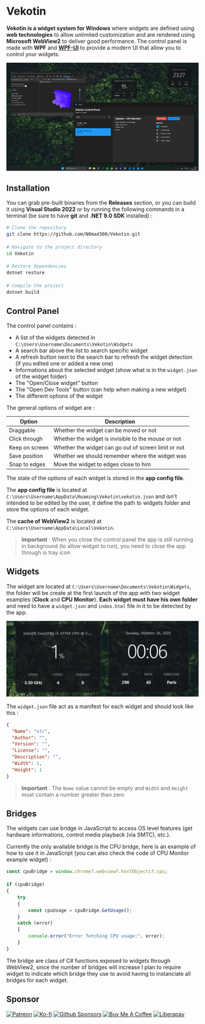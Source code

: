 # Vekotin

**Vekotin is a widget system for Windows** where widgets are defined using **web technologies** to 
allow unlimited customization and are rendered using **Microsoft WebView2** to deliver good 
performance. The control panel is made with **WPF** and **[WPF-UI](https://github.com/lepoco/wpfui)** 
to provide a modern UI that allow you to control your widgets.

![overview](./docs/images/overview.png)

## Installation

You can grab pre-built binaries from the **Releases** section, or you can build it using **Visual 
Studio 2022** or by running the following commands in a terminal (be sure to have **git** and **.NET 
9.0 SDK** installed) :
```bash
# Clone the repository
git clone https://github.com/N0mad300/Vekotin.git

# Navigate to the project directory
cd Vekotin

# Restore dependencies
dotnet restore

# Compile the project
dotnet build
```

## Control Panel

The control panel contains :
- A list of the widgets detected in `C:\Users\Username\Documents\Vekotin\Widgets`
- A search bar above the list to search specific widget
- A refresh button next to the search bar to refresh the widget detection (if you edited one or added a new one)
- Informations about the selected widget (show what is in the `widget.json` of the widget folder)
- The "Open/Close widget" button
- The "Open Dev Tools" button (can help when making a new widget)
- The different options of the widget

The general options of widget are :

| Option         | Description                                          |
| -------------- | ---------------------------------------------------- |
| Draggable      | Whether the widget can be moved or not               |
| Click through  | Whether the widget is invisible to the mouse or not  |
| Keep on screen | Whether the widget can go out of screen limit or not |
| Save position  | Whether we should remember where the widget was      |
| Snap to edges  | Move the widget to edges close to him                |

The state of the options of each widget is stored in the **app config file**.

The **app config file** is located at `C:\Users\Username\AppData\Roaming\Vekotin\vekotin.json` and 
isn't intended to be edited by the user, it define the path to widgets folder and store the options of 
each widget.

The **cache of WebView2** is located at `C:\Users\Username\AppData\Local\Vekotin`.

>**Important** : When you close the control panel the app is still running in background (to allow 
widget to run), you need to close the app through is tray icon

## Widgets

The widget are located at `C:\Users\Username\Documents\Vekotin\Widgets`, the folder will be 
create at the first launch of the app with two widget examples (**Clock** and **CPU Monitor**). **Each 
widget must have his own folder** and need to have a `widget.json` and `index.html` file in it to be 
detected by the app.

![overview](./docs/images/widgets.png)

The `widget.json` file act as a manifest for each widget and should look like this :
```json
{
  "Name": "str",
  "Author": "",
  "Version": "",
  "License": "",
  "Description": "",
  "Width": 1,
  "Height": 1
}
```
>**Important** : The `Name` value cannot be empty and `Width` and `Height` must contain a number 
greater than zero

## Bridges

The widgets can use bridge in JavaScript to access OS level features (get hardware informations, control media playback (via SMTC), etc.).

Currently the only available bridge is the CPU bridge, here is an example of how to use it in 
JavaScript (you can also check the code of CPU Monitor example widget) :
```javascript
const cpuBridge = window.chrome?.webview?.hostObjects?.cpu;

if (cpuBridge) 
{
    try 
    {
        const cpuUsage = cpuBridge.GetUsage();
    }
    catch (error)
    {
        console.error("Error fetching CPU usage:", error);
    }
}
```

The bridge are class of C# functions exposed to widgets through WebView2, since the number of bridges 
will increase I plan to require widget to indicate which bridge they use to avoid having to instanciate 
all bridges for each widget.

## Sponsor

[![Patreon](https://img.shields.io/badge/Patreon-F96854?logo=patreon&logoColor=white)](https://www.patreon.com/cw/N0mad300?utm_medium=unknown&utm_source=join_link&utm_campaign=creatorshare_creator&utm_content=copyLink) 
[![Ko-fi](https://img.shields.io/badge/Ko--fi-FF5E5B?logo=ko-fi&logoColor=white)](https://ko-fi.com/n0mad300)
[![Github Sponsors](https://img.shields.io/badge/GitHub%20Sponsors-30363D?&logo=GitHub-Sponsors&logoColor=EA4AAA)](https://github.com/sponsors/N0mad300)
[![Buy Me A Coffee](https://img.shields.io/badge/Buy%20Me%20a%20Coffee-ffdd00?&logo=buy-me-a-coffee&logoColor=black)](https://buymeacoffee.com/n0mad300)
[![Liberapay](https://img.shields.io/badge/Liberapay-F6C915?logo=liberapay&logoColor=black)](https://liberapay.com/N0mad300/)